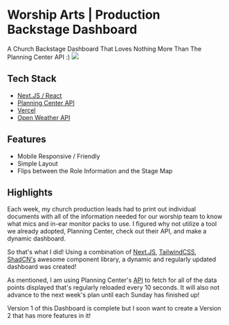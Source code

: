 # Worship Arts | Production Backstage Dashboard
A Church Backstage Dashboard That Loves Nothing More Than The Planning Center API :)
<a href="https://kingsway-backstage-dashboard.vercel.app/backstage/sunday-default" rel="nofollow"><img src="https://ik.imagekit.io/kingswaychurch/Screenshot%202024-11-17%20110352.png?updatedAt=1731998546522" style="max-width: 100%;"></a>


## Tech Stack
- <a href="https://nextjs.org/" rel="nofollow">Next.JS / React</a>
- <a href="https://www.planningcenter.com/developers">Planning Center API</a>
- <a href="https://vercel.com/" rel="nofollow">Vercel</a>
- <a href="https://openweathermap.org/">Open Weather API</a>


## Features
- Mobile Responsive / Friendly
- Simple Layout
- Flips between the Role Information and the Stage Map

## Highlights
<p>Each week, my church production leads had to print out individual documents with all of the information needed for our worship team to know what mics and in-ear monitor packs to use. I figured why not utilize a tool we already adopted, Planning Center, check out their API, and make a dynamic dashboard.

So that's what I did! Using a combination of <a href="https://nextjs.org/">Next.JS</a>, <a href="https://tailwindcss.com/">TailwindCSS</a>, <a href="https://ui.shadcn.com/">ShadCN's</a> awesome component library, a dynamic and regularly updated dashboard was created! 

As mentioned, I am using Planning Center's <a href="https://www.planningcenter.com/developers">API</a> to fetch for all of the data points displayed that's regularly reloaded every 10 seconds. It will also not advance to the next week's plan until each Sunday has finished up! 

Version 1 of this Dashboard is complete but I soon want to create a Version 2 that has more features in it!</p>
